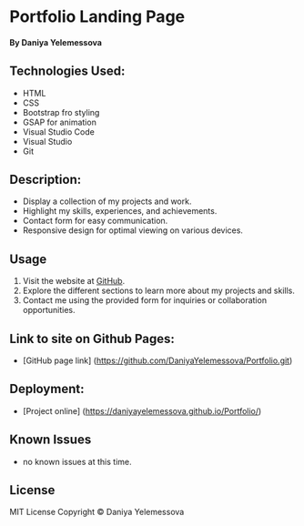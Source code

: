 # Portfolio Landing Page

#### By Daniya Yelemessova

## Technologies Used:

* HTML
* CSS
* Bootstrap fro styling
* GSAP for animation
* Visual Studio Code
* Visual Studio
* Git

## Description:

* Display a collection of my projects and work.
* Highlight my skills, experiences, and achievements.
* Contact form for easy communication.
* Responsive design for optimal viewing on various devices.

## Usage

1. Visit the website at [GitHub](https://github.com/DaniyaYelemessova/Portfolio.git).
2. Explore the different sections to learn more about my projects and skills.
3. Contact me using the provided form for inquiries or collaboration opportunities.

## Link to site on Github Pages:
* [GitHub page link] (https://github.com/DaniyaYelemessova/Portfolio.git)

## Deployment:
* [Project online] (https://daniyayelemessova.github.io/Portfolio/)


## Known Issues
* no known issues at this time.

## License 
MIT License
Copyright © Daniya Yelemessova